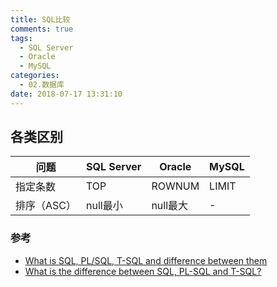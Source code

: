 ```yaml
---
title: SQL比较
comments: true
tags:
  - SQL Server
  - Oracle
  - MySQL
categories:
  - 02.数据库
date: 2018-07-17 13:31:10
---
```


## 各类区别

问题|SQL Server|Oracle|MySQL
----|----|----|----
指定条数|TOP|ROWNUM|LIMIT
排序（ASC）|null最小|null最大|-

### 参考

- [What is SQL, PL/SQL, T-SQL and difference between them](https://sqlwithmanoj.com/2015/05/03/what-is-sql-plsql-t-sql-and-difference-between-them/)
- [What is the difference between SQL, PL-SQL and T-SQL?](https://stackoverflow.com/questions/1043265/what-is-the-difference-between-sql-pl-sql-and-t-sql)
